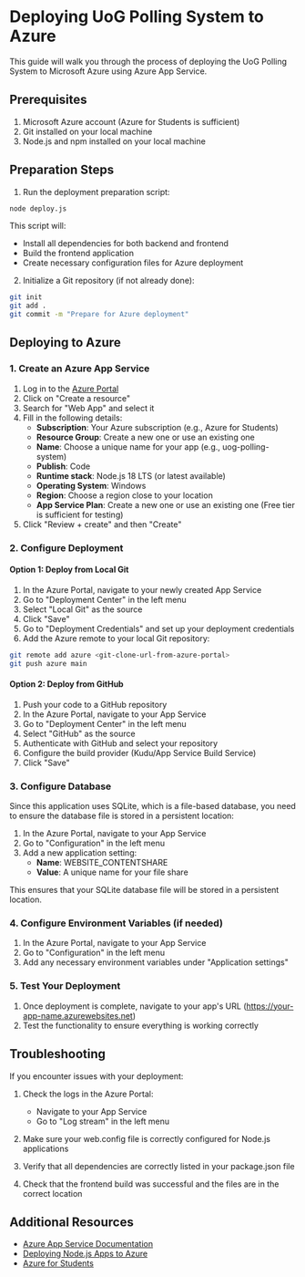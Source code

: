 # Deploying UoG Polling System to Azure

This guide will walk you through the process of deploying the UoG Polling System to Microsoft Azure using Azure App Service.

## Prerequisites

1. Microsoft Azure account (Azure for Students is sufficient)
2. Git installed on your local machine
3. Node.js and npm installed on your local machine

## Preparation Steps

1. Run the deployment preparation script:

```bash
node deploy.js
```

This script will:
- Install all dependencies for both backend and frontend
- Build the frontend application
- Create necessary configuration files for Azure deployment

2. Initialize a Git repository (if not already done):

```bash
git init
git add .
git commit -m "Prepare for Azure deployment"
```

## Deploying to Azure

### 1. Create an Azure App Service

1. Log in to the [Azure Portal](https://portal.azure.com)
2. Click on "Create a resource"
3. Search for "Web App" and select it
4. Fill in the following details:
   - **Subscription**: Your Azure subscription (e.g., Azure for Students)
   - **Resource Group**: Create a new one or use an existing one
   - **Name**: Choose a unique name for your app (e.g., uog-polling-system)
   - **Publish**: Code
   - **Runtime stack**: Node.js 18 LTS (or latest available)
   - **Operating System**: Windows
   - **Region**: Choose a region close to your location
   - **App Service Plan**: Create a new one or use an existing one (Free tier is sufficient for testing)
5. Click "Review + create" and then "Create"

### 2. Configure Deployment

#### Option 1: Deploy from Local Git

1. In the Azure Portal, navigate to your newly created App Service
2. Go to "Deployment Center" in the left menu
3. Select "Local Git" as the source
4. Click "Save"
5. Go to "Deployment Credentials" and set up your deployment credentials
6. Add the Azure remote to your local Git repository:

```bash
git remote add azure <git-clone-url-from-azure-portal>
git push azure main
```

#### Option 2: Deploy from GitHub

1. Push your code to a GitHub repository
2. In the Azure Portal, navigate to your App Service
3. Go to "Deployment Center" in the left menu
4. Select "GitHub" as the source
5. Authenticate with GitHub and select your repository
6. Configure the build provider (Kudu/App Service Build Service)
7. Click "Save"

### 3. Configure Database

Since this application uses SQLite, which is a file-based database, you need to ensure the database file is stored in a persistent location:

1. In the Azure Portal, navigate to your App Service
2. Go to "Configuration" in the left menu
3. Add a new application setting:
   - **Name**: WEBSITE_CONTENTSHARE
   - **Value**: A unique name for your file share

This ensures that your SQLite database file will be stored in a persistent location.

### 4. Configure Environment Variables (if needed)

1. In the Azure Portal, navigate to your App Service
2. Go to "Configuration" in the left menu
3. Add any necessary environment variables under "Application settings"

### 5. Test Your Deployment

1. Once deployment is complete, navigate to your app's URL (https://your-app-name.azurewebsites.net)
2. Test the functionality to ensure everything is working correctly

## Troubleshooting

If you encounter issues with your deployment:

1. Check the logs in the Azure Portal:
   - Navigate to your App Service
   - Go to "Log stream" in the left menu

2. Make sure your web.config file is correctly configured for Node.js applications

3. Verify that all dependencies are correctly listed in your package.json file

4. Check that the frontend build was successful and the files are in the correct location

## Additional Resources

- [Azure App Service Documentation](https://docs.microsoft.com/en-us/azure/app-service/)
- [Deploying Node.js Apps to Azure](https://docs.microsoft.com/en-us/azure/app-service/quickstart-nodejs)
- [Azure for Students](https://azure.microsoft.com/en-us/free/students/)
